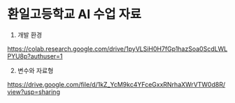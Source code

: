 # 환일고등학교 AI 수업 자료 

1. 개발 환경 


https://colab.research.google.com/drive/1pyVLSiH0H7fGp1hazSoa0ScdLWLPYU8p?authuser=1

2. 변수와 자료형

https://drive.google.com/file/d/1kZ_YcM9kc4YFceGxxRNrhaXWrVTW0d8R/view?usp=sharing
